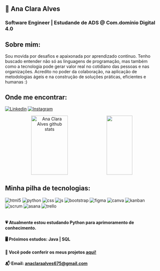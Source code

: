 ## 💌 Ana Clara Alves
### Software Engineer | Estudande de ADS @ Com.domínio Digital 4.0

## Sobre mim:
Sou movida por desafios e apaixonada por aprendizado contínuo. Tenho buscado entender não só as linguagens de programação, mas também como a tecnologia pode gerar valor real no cotidiano das pessoas e nas organizações. Acredito no poder da colaboração, na aplicação de metodologias ágeis e na construção de soluções práticas, eficientes e humanas :)

## Onde me encontrar:
[![Linkedin](https://img.shields.io/badge/Linkedin-E4405F?style=for-the-badge&logo=linkedin&logoColor=white)](https://www.linkedin.com/in/ana-clara-6367862bb/?trk=opento_sprofile_topcard)
[![Instagram](https://img.shields.io/badge/Instagram-E4405F?style=for-the-badge&logo=linkedin&logoColor=white)](https://www.instagram.com/cladaily.dev/)

<div align="center">  
  <img width="49%" height="195px" src="https://github-readme-stats.vercel.app/api?username=aanaclv&show_icons=true&count_private=true&hide_border=true&title_color=ffc1d5&icon_color=00bfbf&text_color=c9d1d9&bg_color=0d1117" alt="Ana Clara Alves github stats" /> 
  <img width="41%" height="195px" src="https://github-readme-stats.vercel.app/api/top-langs/?username=aanaclv&layout=compact&hide_border=true&title_color=ffc1d5&text_color=00bfbf&bg_color=0d1117" />
</div>

## Minha pilha de tecnologias:

<div style="display: inline_block">
  <img align="center" alt="html5" src="https://img.shields.io/badge/HTML5-fc6998?style=for-the-badge&logo=html5&logoColor=white" />
   <img align="center" alt="python" src="https://img.shields.io/badge/PYTHON-F10066?style=for-the-badge&logo=python&logoColor=white" />
  <img align="center" alt="css" src="https://img.shields.io/badge/CSS3-fc6998?style=for-the-badge&logo=css3&logoColor=white" />
  <img align="center" alt="js" src="https://img.shields.io/badge/JavaScript-F10066?style=for-the-badge&logo=javascript&logoColor=white" />
  <img align="center" alt="bootstrap" src="https://img.shields.io/badge/bootstrap-fc6998?style=for-the-badge&logo=bootstrap&logoColor=white" />
  <img align="center" alt="figma" src="https://img.shields.io/badge/figma-F10066?style=for-the-badge&logo=figma&logoColor=white" />
  <img align="center" alt="canva" src="https://img.shields.io/badge/canva-fc6998?style=for-the-badge&logo=canva&logoColor=white" />
  <img align="center" alt="kanban" src="https://img.shields.io/badge/kanban-F10066?style=for-the-badge&logo=kanban&logoColor=white" />
  <img align="center" alt="scrum" src="https://img.shields.io/badge/scrum-fc6998?style=for-the-badge&logo=scrump&logoColor=white" />
  <img align="center" alt="asana" src="https://img.shields.io/badge/asana-F10066?style=for-the-badge&logo=jira&logoColor=white" />
  <img align="center" alt="trello" src="https://img.shields.io/badge/trello-fc6998?style=for-the-badge&logo=trello&logoColor=white" />
  
</div><br/>

#### 💗 Atualmente estou estudando **Python** para aprimoramento de conhecimento.

#### 🖥️ Próximos estudos: Java | SQL

#### 📄 Você pode conferir os meus projetos [aqui!](https://github.com/aanaclv?tab=repositories)

#### 📬 Email: anaclaraalves675@gmail.com
<!--
**aanaclv/aanaclv** is a ✨ _special_ ✨ repository because its `README.md` (this file) appears on your GitHub profile.

Here are some ideas to get you started:

- 🔭 I’m currently working on ...
- 🌱 I’m currently learning ...
- 👯 I’m looking to collaborate on ...
- 🤔 I’m looking for help with ...
- 💬 Ask me about ...
- 📫 How to reach me: ...
- 😄 Pronouns: ...
- ⚡ Fun fact: ...
-->
